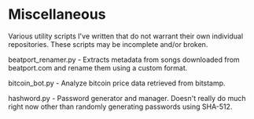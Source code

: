 # Miscellaneous

Various utility scripts I've written that do not warrant their own individual repositories. These scripts may be incomplete and/or broken.

beatport_renamer.py - Extracts metadata from songs downloaded from beatport.com and rename them using a custom format.  

bitcoin_bot.py - Analyze bitcoin price data retrieved from bitstamp.  

hashword.py - Password generator and manager. Doesn't really do much right now other than randomly generating passwords using SHA-512.  
